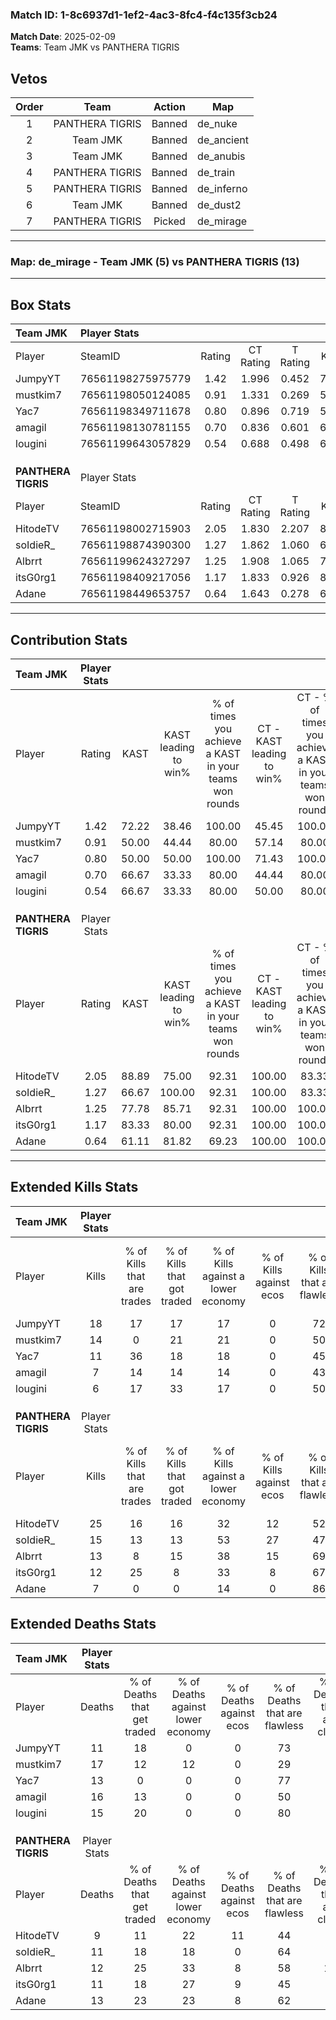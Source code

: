 ### Match ID: 1-8c6937d1-1ef2-4ac3-8fc4-f4c135f3cb24  
**Match Date**: 2025-02-09  
**Teams**: Team JMK vs PANTHERA TIGRIS  

## Vetos  

| Order | Team | Action | Map |
| :---: | :--: | :----: | --- |
| 1 | PANTHERA TIGRIS | Banned | de_nuke |
| 2 | Team JMK | Banned | de_ancient |
| 3 | Team JMK | Banned | de_anubis |
| 4 | PANTHERA TIGRIS | Banned | de_train |
| 5 | PANTHERA TIGRIS | Banned | de_inferno |
| 6 | Team JMK | Banned | de_dust2 |
| 7 | PANTHERA TIGRIS | Picked | de_mirage |

---  

### **Map**: de_mirage - Team JMK (5) vs PANTHERA TIGRIS (13)  
---  

## Box Stats  

| **Team JMK**        | Player Stats      |        |           |          |       |       |       |         |        |      |     |
| :- | :- | :-: | :-: | :-: | :-: | :-: | :-: | :-: | :-: | :-: | :-: |
| Player              | SteamID           | Rating | CT Rating | T Rating | KAST  |  ADR  | Kills | Assists | Deaths | K/D  | HS% |
| JumpyYT             | 76561198275975779 |  1.42  |   1.996   |  0.452   | 72.22 | 88.7  |  18   |    2    |   11   | 1.64 | 38  |
| mustkim7            | 76561198050124085 |  0.91  |   1.331   |  0.269   | 50.00 | 92.1  |  14   |    4    |   17   | 0.82 | 35  |
| Yac7                | 76561198349711678 |  0.80  |   0.896   |  0.719   | 50.00 | 65.5  |  11   |    3    |   13   | 0.85 | 27  |
| amagil              | 76561198130781155 |  0.70  |   0.836   |  0.601   | 66.67 | 76.0  |   7   |    8    |   16   | 0.44 | 28  |
| lougini             | 76561199643057829 |  0.54  |   0.688   |  0.498   | 66.67 | 39.7  |   6   |    3    |   15   | 0.40 | 50  |
|                     |                   |        |           |          |       |       |       |         |        |      |     |
|                     |                   |        |           |          |       |       |       |         |        |      |     |
|                     |                   |        |           |          |       |       |       |         |        |      |     |
| **PANTHERA TIGRIS** | Player Stats      |        |           |          |       |       |       |         |        |      |     |
| Player              | SteamID           | Rating | CT Rating | T Rating | KAST  |  ADR  | Kills | Assists | Deaths | K/D  | HS% |
| HitodeTV            | 76561198002715903 |  2.05  |   1.830   |  2.207   | 88.89 | 123.6 |  25   |    2    |   9    | 2.78 | 56  |
| soIdieR_            | 76561198874390300 |  1.27  |   1.862   |  1.060   | 66.67 | 89.7  |  15   |    7    |   11   | 1.36 | 53  |
| Albrrt              | 76561199624327297 |  1.25  |   1.908   |  1.065   | 77.78 | 104.5 |  13   |    4    |   12   | 1.08 | 53  |
| itsG0rg1            | 76561198409217056 |  1.17  |   1.833   |  0.926   | 83.33 | 68.3  |  12   |    5    |   11   | 1.09 | 41  |
| Adane               | 76561198449653757 |  0.64  |   1.643   |  0.278   | 61.11 | 52.4  |   7   |    3    |   13   | 0.54 | 42  |
---  

## Contribution Stats  

| **Team JMK**        | Player Stats |       |                      |                                                        |                           |                                                             |                          |                                                            |
| :- | :-: | :-: | :-: | :-: | :-: | :-: | :-: | :-: |
| Player              |    Rating    | KAST  | KAST leading to win% | % of times you achieve a KAST in your teams won rounds | CT - KAST leading to win% | CT - % of times you achieve a KAST in your teams won rounds | T - KAST leading to win% | T - % of times you achieve a KAST in your teams won rounds |
| JumpyYT             |     1.42     | 72.22 |        38.46         |                         100.00                         |           45.45           |                           100.00                            |           0.00           |                            0.00                            |
| mustkim7            |     0.91     | 50.00 |        44.44         |                         80.00                          |           57.14           |                            80.00                            |           0.00           |                            0.00                            |
| Yac7                |     0.80     | 50.00 |        50.00         |                         100.00                         |           71.43           |                           100.00                            |           0.00           |                            0.00                            |
| amagil              |     0.70     | 66.67 |        33.33         |                         80.00                          |           44.44           |                            80.00                            |           0.00           |                            0.00                            |
| lougini             |     0.54     | 66.67 |        33.33         |                         80.00                          |           50.00           |                            80.00                            |           0.00           |                            0.00                            |
|                     |              |       |                      |                                                        |                           |                                                             |                          |                                                            |
|                     |              |       |                      |                                                        |                           |                                                             |                          |                                                            |
|                     |              |       |                      |                                                        |                           |                                                             |                          |                                                            |
| **PANTHERA TIGRIS** | Player Stats |       |                      |                                                        |                           |                                                             |                          |                                                            |
| Player              |    Rating    | KAST  | KAST leading to win% | % of times you achieve a KAST in your teams won rounds | CT - KAST leading to win% | CT - % of times you achieve a KAST in your teams won rounds | T - KAST leading to win% | T - % of times you achieve a KAST in your teams won rounds |
| HitodeTV            |     2.05     | 88.89 |        75.00         |                         92.31                          |          100.00           |                            83.33                            |          63.64           |                           100.00                           |
| soIdieR_            |     1.27     | 66.67 |        100.00        |                         92.31                          |          100.00           |                            83.33                            |          100.00          |                           100.00                           |
| Albrrt              |     1.25     | 77.78 |        85.71         |                         92.31                          |          100.00           |                           100.00                            |          75.00           |                           85.71                            |
| itsG0rg1            |     1.17     | 83.33 |        80.00         |                         92.31                          |          100.00           |                           100.00                            |          66.67           |                           85.71                            |
| Adane               |     0.64     | 61.11 |        81.82         |                         69.23                          |          100.00           |                           100.00                            |          60.00           |                           42.86                            |
---  

## Extended Kills Stats  

| **Team JMK**        | Player Stats |                            |                            |                                    |                         |                              |                                 |                                       |                    |           |
| :- | :-: | :-: | :-: | :-: | :-: | :-: | :-: | :-: | :-: | :-: |
| Player              |    Kills     | % of Kills that are trades | % of Kills that got traded | % of Kills against a lower economy | % of Kills against ecos | % of Kills that are flawless | % of Kills that are close duels | % of Kills that are assisted by flash | Pistol Round Kills | AWP Kills |
| JumpyYT             |      18      |             17             |             17             |                 17                 |            0            |              72              |                0                |                   0                   |         0          |     3     |
| mustkim7            |      14      |             0              |             21             |                 21                 |            0            |              50              |                7                |                   0                   |         0          |     0     |
| Yac7                |      11      |             36             |             18             |                 18                 |            0            |              45              |               18                |                   0                   |         5          |     0     |
| amagil              |      7       |             14             |             14             |                 14                 |            0            |              43              |                0                |                  14                   |         0          |     0     |
| lougini             |      6       |             17             |             33             |                 17                 |            0            |              50              |               17                |                   0                   |         0          |     1     |
|                     |              |                            |                            |                                    |                         |                              |                                 |                                       |                    |           |
|                     |              |                            |                            |                                    |                         |                              |                                 |                                       |                    |           |
|                     |              |                            |                            |                                    |                         |                              |                                 |                                       |                    |           |
| **PANTHERA TIGRIS** | Player Stats |                            |                            |                                    |                         |                              |                                 |                                       |                    |           |
| Player              |    Kills     | % of Kills that are trades | % of Kills that got traded | % of Kills against a lower economy | % of Kills against ecos | % of Kills that are flawless | % of Kills that are close duels | % of Kills that are assisted by flash | Pistol Round Kills | AWP Kills |
| HitodeTV            |      25      |             16             |             16             |                 32                 |           12            |              52              |                4                |                   8                   |         0          |     3     |
| soIdieR_            |      15      |             13             |             13             |                 53                 |           27            |              47              |                7                |                   0                   |         0          |     3     |
| Albrrt              |      13      |             8              |             15             |                 38                 |           15            |              69              |                0                |                   8                   |         0          |     3     |
| itsG0rg1            |      12      |             25             |             8              |                 33                 |            8            |              67              |                0                |                   8                   |         0          |     0     |
| Adane               |      7       |             0              |             0              |                 14                 |            0            |              86              |                0                |                   0                   |         4          |     1     |
## Extended Deaths Stats  

| **Team JMK**        | Player Stats |                             |                                   |                          |                               |                            |                           |               |
| :- | :-: | :-: | :-: | :-: | :-: | :-: | :-: | :-: |
| Player              |    Deaths    | % of Deaths that get traded | % of Deaths against lower economy | % of Deaths against ecos | % of Deaths that are flawless | % of Deaths that are close | % of Deaths while blinded | Deaths to AWP |
| JumpyYT             |      11      |             18              |                 0                 |            0             |              73               |             0              |            27             |       0       |
| mustkim7            |      17      |             12              |                12                 |            0             |              29               |             6              |             0             |       1       |
| Yac7                |      13      |              0              |                 0                 |            0             |              77               |             0              |             0             |       1       |
| amagil              |      16      |             13              |                 0                 |            0             |              50               |             6              |             6             |       1       |
| lougini             |      15      |             20              |                 0                 |            0             |              80               |             0              |             0             |       1       |
|                     |              |                             |                                   |                          |                               |                            |                           |               |
|                     |              |                             |                                   |                          |                               |                            |                           |               |
|                     |              |                             |                                   |                          |                               |                            |                           |               |
| **PANTHERA TIGRIS** | Player Stats |                             |                                   |                          |                               |                            |                           |               |
| Player              |    Deaths    | % of Deaths that get traded | % of Deaths against lower economy | % of Deaths against ecos | % of Deaths that are flawless | % of Deaths that are close | % of Deaths while blinded | Deaths to AWP |
| HitodeTV            |      9       |             11              |                22                 |            11            |              44               |             0              |             0             |       2       |
| soIdieR_            |      11      |             18              |                18                 |            0             |              64               |             0              |             0             |       1       |
| Albrrt              |      12      |             25              |                33                 |            8             |              58               |             17             |             0             |       0       |
| itsG0rg1            |      11      |             18              |                27                 |            9             |              45               |             9              |             0             |       1       |
| Adane               |      13      |             23              |                23                 |            8             |              62               |             8              |             8             |       1       |
